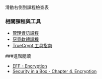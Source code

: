 [Title]: # (現在怎樣?)
[Order]: # (5)

滑動右側到課程檢查表

### 相關課程與工具
* [管理資訊課程](umbrella://lesson/managing-information)
* [惡意軟體課程](umbrella://lesson/malware)
* [TrueCrypt 工具指南](umbrella://lesson/truecrypt)

###進階閱讀
* [EFF - Encryption](https://ssd.eff.org/en/module/what-encryption)
* [Security in a Box - Chapter 4, Encryption](https://securityinabox.org/chapter-4)